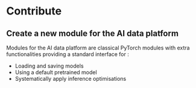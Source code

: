 


# Contribute

## Create a new module for the AI data platform

Modules for the AI data platform are classical PyTorch modules with extra functionalities 
providing a standard interface for :

* Loading and saving models
* Using a default pretrained model
* Systematically apply inference optimisations
